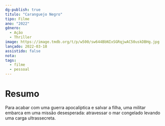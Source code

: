 ```yaml
---
dg-publish: true
titulo: "Caranguejo Negro"
tipo: Filme
ano: "2022"
gênero:
  - Ação
  - Thriller
image: https://image.tmdb.org/t/p/w500/sw644BbNIxSGRqjwAC50uskDBHg.jpg
lançado: 2022-03-18
assistido: false
nota:
tags:
  - filme
  - pessoal
---
```

# Resumo
Para acabar com uma guerra apocalíptica e salvar a filha, uma militar embarca em uma missão desesperada: atravessar o mar congelado levando uma carga ultrassecreta.
